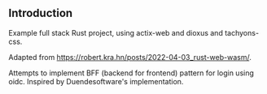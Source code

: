 ## Introduction
Example full stack Rust project, using actix-web and dioxus and tachyons-css.

Adapted from https://robert.kra.hn/posts/2022-04-03_rust-web-wasm/.

Attempts to implement BFF (backend for frontend) pattern for login using oidc. Inspired by Duendesoftware's implementation.
